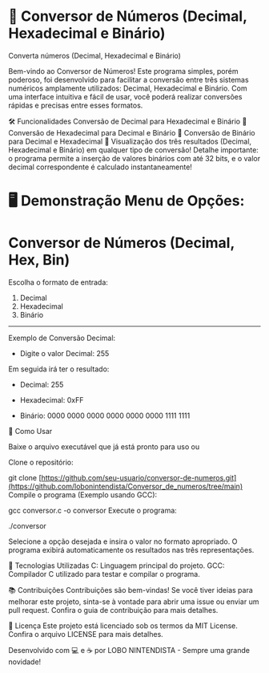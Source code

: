 # 🔢 Conversor de Números (Decimal, Hexadecimal e Binário)
Converta números (Decimal, Hexadecimal e Binário)

Bem-vindo ao Conversor de Números!
Este programa simples, porém poderoso, foi desenvolvido para facilitar a conversão entre três sistemas numéricos amplamente utilizados: Decimal, Hexadecimal e Binário. Com uma interface intuitiva e fácil de usar, você poderá realizar conversões rápidas e precisas entre esses formatos.

🛠️ Funcionalidades
Conversão de Decimal para Hexadecimal e Binário 🔁
Conversão de Hexadecimal para Decimal e Binário 🔁
Conversão de Binário para Decimal e Hexadecimal 🔁
Visualização dos três resultados (Decimal, Hexadecimal e Binário) em qualquer tipo de conversão!
Detalhe importante: o programa permite a inserção de valores binários com até 32 bits, e o valor decimal correspondente é calculado instantaneamente!

🖥️ Demonstração
Menu de Opções:
============================================
   Conversor de Números (Decimal, Hex, Bin)
============================================

Escolha o formato de entrada:
1. Decimal
2. Hexadecimal
3. Binário
--------------------------------------------
Exemplo de Conversão Decimal:

- Digite o valor Decimal: 255

Em seguida irá ter o resultado:

- Decimal: 255

- Hexadecimal: 0xFF

- Binário: 0000 0000 0000 0000 0000 0000 1111 1111



🧰 Como Usar

Baixe o arquivo executável que já está pronto para  uso ou 

Clone o repositório:

git clone [https://github.com/seu-usuario/conversor-de-numeros.git](https://github.com/lobonintendista/Conversor_de_numeros/tree/main)
Compile o programa (Exemplo usando GCC):

gcc conversor.c -o conversor
Execute o programa:

./conversor

Selecione a opção desejada e insira o valor no formato apropriado. O programa exibirá automaticamente os resultados nas três representações.

🚀 Tecnologias Utilizadas
C: Linguagem principal do projeto.
GCC: Compilador C utilizado para testar e compilar o programa.

📚 Contribuições
Contribuições são bem-vindas! Se você tiver ideias para melhorar este projeto, sinta-se à vontade para abrir uma issue ou enviar um pull request. Confira o guia de contribuição para mais detalhes.

📄 Licença
Este projeto está licenciado sob os termos da MIT License. Confira o arquivo LICENSE para mais detalhes.

Desenvolvido com 💻 e ☕ por LOBO NINTENDISTA - Sempre uma grande novidade!
